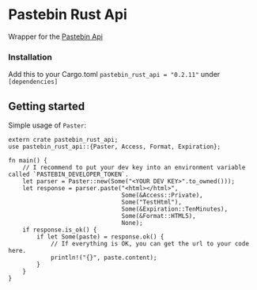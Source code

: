  # Pastebin Rust Api

 Wrapper for the [Pastebin Api](https://pastebin.com/api)
 
 ### Installation
 
 Add this to your Cargo.toml `pastebin_rust_api = "0.2.11"` under `[dependencies]`

 ## Getting started

 Simple usage of `Paster`:

 ```
 extern crate pastebin_rust_api;
 use pastebin_rust_api::{Paster, Access, Format, Expiration};

 fn main() {
     // I recommend to put your dev key into an environment variable called `PASTEBIN_DEVELOPER_TOKEN`.
     let parser = Paster::new(Some("<YOUR DEV KEY>".to_owned()));
     let response = parser.paste("<html></html>",
                                 Some(&Access::Private),
                                 Some("TestHtml"),
                                 Some(&Expiration::TenMinutes),
                                 Some(&Format::HTML5),
                                 None);
     if response.is_ok() {
         if let Some(paste) = response.ok() {
             // If everything is OK, you can get the url to your code here.
             println!("{}", paste.content);
         }
     }
 }

 ```
